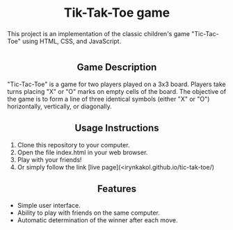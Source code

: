 # <div align=center>Tik-Tak-Toe game</div>

###

This project is an implementation of the classic children's game "Tic-Tac-Toe" using HTML, CSS, and JavaScript.

#

## <div align=center>Game Description</div>

"Tic-Tac-Toe" is a game for two players played on a 3x3 board. Players take turns placing "X" or "O" marks on empty cells of the board. The objective of the game is to form a line of three identical symbols (either "X" or "O") horizontally, vertically, or diagonally.

## <div align=center>Usage Instructions</div>

1. Clone this repository to your computer.
2. Open the file index.html in your web browser.
3. Play with your friends!
4. Or simply follow the link [live page](<irynkakol.github.io/tic-tak-toe/)

## <div align=center>Features</div>

- Simple user interface.
- Ability to play with friends on the same computer.
- Automatic determination of the winner after each move.
